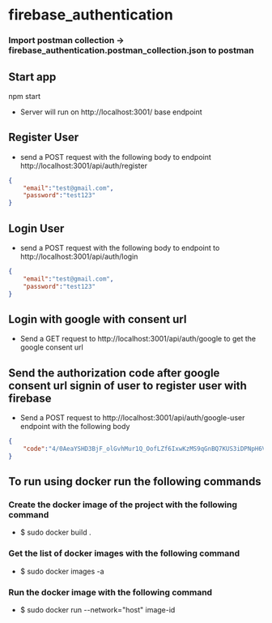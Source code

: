 # firebase_authentication

### Import postman collection -> firebase_authentication.postman_collection.json to postman

## Start app
npm start

- Server will run on http://localhost:3001/ base endpoint

## Register User
- send a POST request with the following body to endpoint http://localhost:3001/api/auth/register 

```json
{
    "email":"test@gmail.com",
    "password":"test123"
}
```
## Login User
- send a POST request with the following body to endpoint to http://localhost:3001/api/auth/login 

```json
{
    "email":"test@gmail.com",
    "password":"test123"
}
```

## Login with google with consent url
- Send a GET request to http://localhost:3001/api/auth/google to get the google consent url 

## Send the authorization code after google consent url signin of user to register user with firebase
- Send a POST request to http://localhost:3001/api/auth/google-user endpoint with the following body
```json
{
    "code":"4/0AeaYSHD3BjF_olGvhMur1Q_OofLZf6IxwKzMS9qGnBQ7KUS3iDPNpH6VmZWytJiaKsMgiA"
}
```

## To run using docker run the following commands
### Create the docker image of the project with the following command
- $ sudo docker build .

### Get the list of docker images with the following command
- $ sudo docker images -a

### Run the docker image with the following command
- $ sudo docker run --network="host" image-id